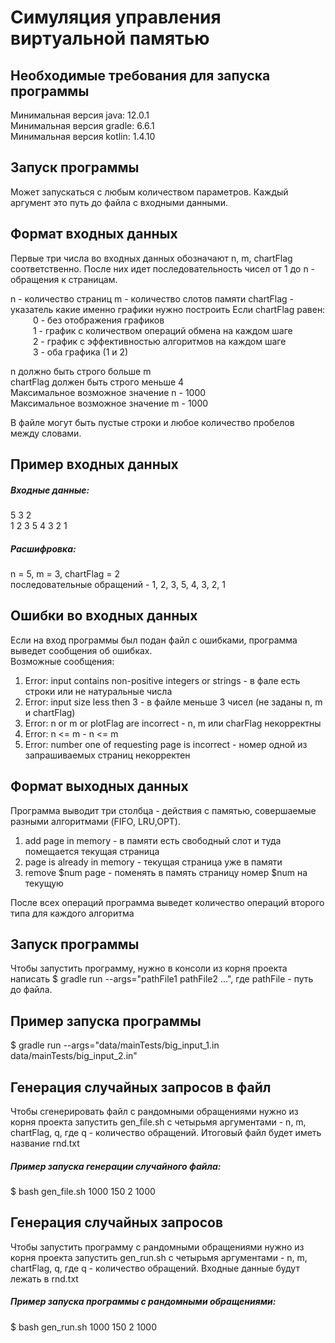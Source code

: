 Симуляция управления виртуальной памятью
=====

Необходимые требования для запуска программы
-----
Минимальная версия java: 12.0.1 <br/>
Минимальная версия gradle: 6.6.1 <br/>
Минимальная версия kotlin: 1.4.10 

Запуск программы
------
Может запускаться с любым количеством параметров. Каждый аргумент это
путь до файла с входными данными. 

Формат входных данных
-----
Первые три числа во входных данных обозначают n, m, chartFlag 
соответственно. После них идет последовательность чисел от 1 до n - обращения к 
страницам. 

n - количество страниц
m - количество слотов памяти
chartFlag - указатель какие именно графики нужно построить
Если сhartFlag равен: <br/>
    0 - без отображения графиков <br/>
    1 - график с количеством операций обмена на каждом шаге <br/>
    2 - график с эффективностью алгоритмов на каждом шаге <br/>
    3 - оба графика (1 и 2)

n должно быть строго больше m <br/>
chartFlag должен быть строго меньше 4 <br/>
Максимальное возможное значение n - 1000 <br/>
Максимальное возможное значение m - 1000 <br/>

В файле могут быть пустые строки и любое количество пробелов между словами.

Пример входных данных
------
##### Входные данные:
5 3 2 <br/>
1 2 3 5 4 3 2 1 

##### Расшифровка:
n = 5, m = 3, chartFlag = 2 <br/>
последовательные обращений - 1, 2, 3, 5, 4, 3, 2, 1

Ошибки во входных данных
------
Если на вход программы был подан файл с ошибками, программа выведет сообщения об
ошибках. <br/>
Возможные сообщения: <br/>
  1. Error: input contains non-positive integers or strings - 
  в фале есть строки или не натуральные числа
  2. Error: input size less then 3 - в файле меньше 3 чисел (не заданы n, m и chartFlag)
  3. Error: n or m  or plotFlag are incorrect - n, m или charFlag некорректны 
  4. Error: n <= m - n <= m
  5. Error: number one of requesting page is incorrect - номер одной
  из запрашиваемых страниц некорректен
 
Формат выходных данных
-------
Программа выводит три столбца - действия с памятью, совершаемые
разными алгоритмами (FIFO, LRU,OPT).
  1. add page in memory - в памяти есть свободный слот и туда помещается
  текущая страница
  2. page is already in memory - текущая страница уже в памяти 
  3. remove $num page -  поменять в память страницу номер $num на текущую

После всех операций программа выведет количество операций второго типа
для каждого алгоритма

Запуск программы
------
Чтобы запустить программу, нужно в консоли из корня проекта написать 
$ gradle run  --args="pathFile1 pathFile2 ...", где pathFile - путь до файла. 

Пример запуска программы
-----
$ gradle run --args="data/mainTests/big_input_1.in data/mainTests/big_input_2.in"

Генерация случайных запросов в файл
-----
Чтобы сгенерировать файл с рандомными обращениями нужно из корня
проекта запустить gen_file.sh с четырьмя аргументами - n, m, chartFlag, q, 
где q - количество обращений. Итоговый файл будет иметь название rnd.txt

##### Пример запуска генерации случайного файла:
$ bash gen_file.sh 1000 150 2 1000

Генерация случайных запросов
-------
Чтобы запустить программу с рандомными обращениями нужно из корня
проекта запустить gen_run.sh с четырьмя аргументами - n, m, chartFlag, q, 
где q - количество обращений. Входные данные будут лежать в rnd.txt

##### Пример запуска программы с рандомными обращениями:
$ bash gen_run.sh 1000 150 2 1000